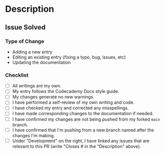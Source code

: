 <!--
👋 Hi, thanks for submitting a PR to Codecademy Docs! 💖
Please fill out all fields below to ensure your PR is reviewed quickly.

**IMPORTANT**

If you would like to receive credit for your contribution to an entry, make sure to have your Codecademy user profile linked to your GitHub account:

1. Go to your Codecademy dashboard.
2. Click on your profile image in the top-right and then choose "Profile".
3. Then click "Edit Profile".
4. In the "GitHub Username" field, add your username (without the @).
5. Click "Save Changes"

Of course, you can opt not to do this and be listed as an "Anonymous contributor", instead. :)
-->

# Description

<!-- Please write a summary of the change, such as which topic(s) and file(s) that you have edited or created. Please also include relevant motivation and context: -->

## Issue Solved

<!--
Please use the following format(s) to link the issue numbers that your contribution addresses: Fixes #issue number(e.g., #123)
Relates to #issue number(e.g., #123)
-->

### Type of Change

<!--- Please delete or cross off the bullet point(s) that are irrelevant to this PR: -->

- Adding a new entry
- Editing an existing entry (fixing a typo, bug, issues, etc)
- Updating the documentation

### Checklist

<!-- Please check ALL the boxes: -->

- [ ] All writings are my own.
- [ ] My entry follows the Codecademy Docs style guide.
- [ ] My changes generate no new warnings.
- [ ] I have performed a self-review of my own writing and code.
- [ ] I have checked my entry and corrected any misspellings.
- [ ] I have made corresponding changes to the documentation if needed.
- [ ] I have confirmed my changes are not being pushed from my forked `main` branch.
- [ ] I have confirmed that I'm pushing from a new branch named after the changes I'm making.
- [ ] Under "Development" on the right, I have linked any issues that are relevant to this PR (write "Closes #<issue number> in the "Description" above).

<!--
Having trouble with the PR checker? Here are some common issues and resolutions:

- verify_formatting is failing
  - run `yarn format path/to/markdown/file.md` or `yarn format:all` and commit the results
- verify_lint is failing
  - same as above
  - if verify_lint is still failing, running `yarn lint` locally should let you know what needs to be changed by hand
- test is failing
  - ensure any new markdown files have a `Title` and `Description` defined in their metadata
  - ensure any new markdown files only contain alphanumerics and dashes in their file names and have the same name as their parent directory
  - if that looks ok, running `yarn test` locally should let you know what the issue is
-->
